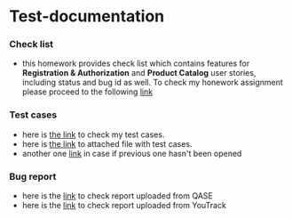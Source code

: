 # Test-documentation
### Check list 
- this homework provides check list which contains features for **Registration & Authorization** and **Product Catalog** user stories, including status and bug id as well. To check my honework assignment please proceed to the following [link](https://docs.google.com/spreadsheets/d/1o3Wjz1jOPXRwNbQhCdaxfD6pt0NZ--Jg/edit?usp=sharing&ouid=115054486416222020297&rtpof=true&sd=true)   
### Test cases 
- here is [the link](https://app.qase.io/project/G7?previewMode=side&suite=7) to check my test cases.
- here is [the link](https://github.com/BaizhumartovIlyas/Test-documentation/commit/f5d93504d9cc10e2650bfb1298bd1f2f2286cb15) to attached file with test cases.
- another one [link](https://github.com/BaizhumartovIlyas/Test-documentation/blob/main/G7-2024-04-29.pdf) in case if previous one hasn't been opened
### Bug report 
- here is the [link](https://github.com/BaizhumartovIlyas/Test-documentation/blob/main/G7-Express%2Brun%2B2024_05_01.pdf) to check report uploaded from QASE
- here is the [link](https://github.com/BaizhumartovIlyas/Test-documentation/blob/56be274a285a855dea133e1c0af5e17287fa5eb0/Issues.xlsx) to check report uploaded from YouTrack
